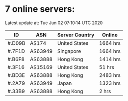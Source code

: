 # 7 online servers:

Latest update at: Tue Jun 02 07:10:14 UTC 2020

| ID | ASN | Server Country | Online |
| -- | --- | -------------- | ------ |
| #.D09B | AS174 | United States | 1664 hrs |
| #.7F1D | AS63949 | Singapore | 1664 hrs |
| #.B6F8 | AS63888 | Hong Kong | 1414 hrs |
| #.3F16 | AS15169 | United States | 51 hrs |
| #.BD3E | AS63888 | Hong Kong | 2483 hrs |
| #.2A79 | AS63949 | Japan | 1323 hrs |
| #.33B9 | AS63888 | Hong Kong | 2 hrs |

